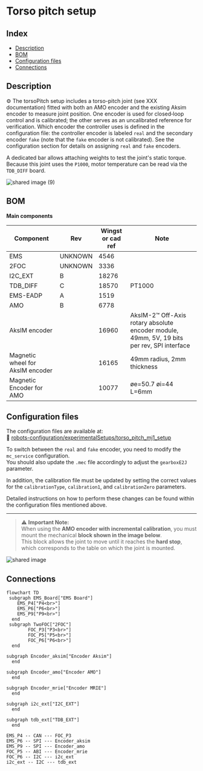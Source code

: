# Torso pitch setup

## Index
- [Description](#description)
- [BOM](#bom)
- [Configuration files](#configuration-files)
- [Connections](#connections)

## Description
⚙️ The torsoPitch setup includes a torso-pitch joint (see XXX documentation) fitted with both an AMO encoder and the existing Aksim encoder to measure joint position. One encoder is used for closed‑loop control and is calibrated; the other serves as an uncalibrated reference for verification. Which encoder the controller uses is defined in the configuration file: the controller encoder is labeled `real` and the secondary encoder `fake` (note that the `fake` encoder is not calibrated). See the configuration section for details on assigning `real` and `fake` encoders.

A dedicated bar allows attaching weights to test the joint's static torque. Because this joint uses the `P1000`, motor temperature can be read via the `TDB_DIFF` board.

![shared image (9)](https://github.com/user-attachments/assets/48443f24-996d-4e82-9fde-2f321736520c)

## BOM 
__Main components__

| Component                        | Rev     | Wingst or cad ref | Note   |
|----------------------------------|---------|-------------------|--------|
| EMS                              | UNKNOWN | 4546              |        |
| 2FOC                             | UNKNOWN | 3336              |        |
| I2C_EXT                          | B       | 18276             |        |
| TDB_DIFF                         | C       | 18570             | PT1000 |
| EMS-EADP                         | A       | 1519              |        |
| AMO                              | B       | 6778              |        |
| AksIM encoder                    |          | 16960            |  AksIM-2™ Off-Axis rotary absolute encoder module, 49mm, 5V, 19 bits per rev, SPI interface       |
| Magnetic wheel for AksIM encoder |         | 16165             | 49mm radius, 2mm thickness |
| Magnetic Encoder for AMO         |         | 10077             |   øe=50.7 øi=44 L=6mm       |




## Configuration files

The configuration files are available at:  
🔗 [robots-configuration/experimentalSetups/torso_pitch_mj1_setup](https://github.com/robotology/robots-configuration/blob/devel/experimentalSetups/torso_pitch_mj1_setup)

To switch between the `real` and `fake` encoder, you need to modify the `mc_service` configuration.  
You should also update the `.mec` file accordingly to adjust the `gearboxE2J` parameter.

In addition, the calibration file must be updated by setting the correct values for the `calibrationType`, `calibration1`, and `calibrationZero` parameters.

Detailed instructions on how to perform these changes can be found within the configuration files mentioned above.

---

> ⚠️ **Important Note:**  
> When using the **AMO encoder with incremental calibration**, you must mount the mechanical **block shown in the image below**.  
> This block allows the joint to move until it reaches the **hard stop**, which corresponds to the table on which the joint is mounted.



![shared image](https://github.com/user-attachments/assets/53d1b880-2b41-44dc-b5e1-704bf3c88359)


## Connections

``` mermaid
flowchart TD
 subgraph EMS_Board["EMS Board"]
    EMS_P4["P4<br>"]
    EMS_P6["P6<br>"]
    EMS_P9["P9<br>"]
  end
 subgraph TwoFOC["2FOC"]
        FOC_P3["P3<br>"]
        FOC_P5["P5<br>"]
        FOC_P6["P6<br>"]
  end

subgraph Encoder_aksim["Encoder Aksim"]
  end

subgraph Encoder_amo["Encoder AMO"]
  end

subgraph Encoder_mrie["Encoder MRIE"]
  end

subgraph i2c_ext["I2C_EXT"]
  end

subgraph tdb_ext["TDB_EXT"]
  end

EMS_P4 -- CAN --- FOC_P3
EMS_P6 -- SPI --- Encoder_aksim
EMS_P9 -- SPI --- Encoder_amo
FOC_P5 -- ABI --- Encoder_mrie
FOC_P6 -- I2C --- i2c_ext
i2c_ext -- I2C --- tdb_ext



```





